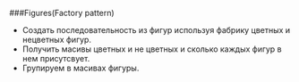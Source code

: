 ###Figures(Factory pattern)

 + Создать последовательность из фигур используя фабрику цветных и нецветных фигур.
 + Получить масивы цветных и не цветных и сколько каждых фигур в нем присутсвует.
 + Групируем в масивах фигуры.